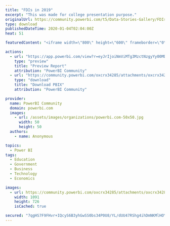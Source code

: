 ```yaml
---
title: "FDIs in 2019"
excerpt: "This was made for college presentation purpose."
originalUrl: https://community.powerbi.com/t5/Data-Stories-Gallery/FDIs-in-2019/m-p/889550
type: download
publishedDateTime: 2020-01-04T02:04:00Z
heat: 51

featuredContent: "<iframe width=\"800\" height=\"600\" frameborder=\"0\" src=\"https://app.powerbi.com/view?r=eyJrIjoiNmViMTg3MzctNzgyYy00MDEwLThiNDUtYzQ5YThhOTVlNmYxIiwidCI6ImU4OGRlOGJjLWRlOWEtNDI2YS05ZGQyLWY0NzJjNGFhNGM4ZSIsImMiOjEwfQ%3D%3D\"></iframe>"

actions:
  - url: "https://app.powerbi.com/view?r=eyJrIjoiNmViMTg3MzctNzgyYy00MDEwLThiNDUtYzQ5YThhOTVlNmYxIiwidCI6ImU4OGRlOGJjLWRlOWEtNDI2YS05ZGQyLWY0NzJjNGFhNGM4ZSIsImMiOjEwfQ%3D%3D"
    type: "preview"
    title: "Preview Report"
    attribution: "PowerBI Community"
  - url: "https://community.powerbi.com/oxcrx34285/attachments/oxcrx34285/DataStoriesGallery/3241/2/INFOGRAPHICS%20-%20for%20presentation.pbix"
    type: "download"
    title: "Download PBIX"
    attribution: "PowerBI Community"

provider:
  name: PowerBI Community
  domain: powerbi.com
  images:
    - url: /assets/images/organizations/powerbi.com-50x50.jpg
      width: 50
      height: 50
  authors:
    - name: Anonymous

topics:
  - Power BI
tags:
  - Education
  - Government
  - Business
  - Technology
  - Economics

images:
  - url: https://community.powerbi.com/oxcrx34285/attachments/oxcrx34285/DataStoriesGallery/3241/1/Advantages_of_FDI.jpg
    width: 1091
    height: 726
    isCached: true

secured: "7qgHS7F9FHvr+IQcyS6B3yhGwSS0bs34P0U8/YL/dUU47RShg4ihDmNKMlHOYn6tlusyzSvhE6VPdfDDrVcoQCVu/43T5RKgm7Xqf9FvLohzb7id9YBOpqKvp8rJPHxoEUoWBxtWWt175Ps9bPlWYR54jkxqdWNR8v48vxTqipnZIkc1Fz08XRUIPje1Fn/a9GQLMTLXfKEQwX0JsHxPlO2x+uc8DWVkJd9LIIp5VPTvGgD57ZWLvC0JBXXYnedicE9MNZNjGlkP0DE7OCG+0M8CNwOiuCG0vD8wkCgaV8zOCKRECfVNfHwbODQ5nE+HxgOfLMWrJz1TFoXA8E/vDIcv675NtnWKfT+c/tp+P5GWQ4OP0DjuaJtpakh47cgM;/QsXYQ9slosHmKd+pIWpXg=="
---
```


